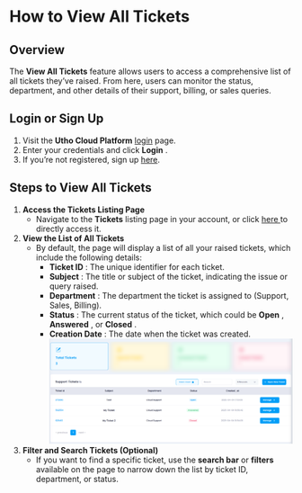 
# **How to View All Tickets**

## **Overview**

The **View All Tickets** feature allows users to access a comprehensive list of all tickets they’ve raised. From here, users can monitor the status, department, and other details of their support, billing, or sales queries.

## **Login or Sign Up**

1. Visit the **Utho Cloud Platform** [login](https://console.utho.com/login) page.
2. Enter your credentials and click  **Login** .
3. If you’re not registered, sign up [here](https://console.utho.com/signup).

## **Steps to View All Tickets**

1. **Access the Tickets Listing Page**
   * Navigate to the **Tickets** listing page in your account, or click [here ](https://console.utho.com/ticket "Tickets Listing Page")to directly access it.
2. **View the List of All Tickets**
   * By default, the page will display a list of all your raised tickets, which include the following details:
     * **Ticket ID** : The unique identifier for each ticket.
     * **Subject** : The title or subject of the ticket, indicating the issue or query raised.
     * **Department** : The department the ticket is assigned to (Support, Sales, Billing).
     * **Status** : The current status of the ticket, which could be  **Open** ,  **Answered** , or  **Closed** .
     * **Creation Date** : The date when the ticket was created.
       ![1743840839451](image/index/1743840839451.png)
3. **Filter and Search Tickets (Optional)**
   * If you want to find a specific ticket, use the **search bar** or **filters** available on the page to narrow down the list by ticket ID, department, or status.
